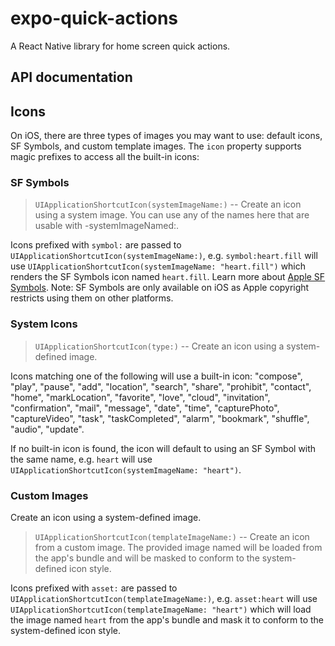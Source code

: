 # expo-quick-actions

A React Native library for home screen quick actions.

## API documentation

## Icons

On iOS, there are three types of images you may want to use: default icons, SF Symbols, and custom template images. The `icon` property supports magic prefixes to access all the built-in icons:

### SF Symbols

> `UIApplicationShortcutIcon(systemImageName:)` -- Create an icon using a system image. You can use any of the names here that are usable with -systemImageNamed:.

Icons prefixed with `symbol:` are passed to `UIApplicationShortcutIcon(systemImageName:)`, e.g. `symbol:heart.fill` will use `UIApplicationShortcutIcon(systemImageName: "heart.fill")` which renders the SF Symbols icon named `heart.fill`. Learn more about [Apple SF Symbols](https://developer.apple.com/design/human-interface-guidelines/sf-symbols/overview/). Note: SF Symbols are only available on iOS as Apple copyright restricts using them on other platforms.

### System Icons

> `UIApplicationShortcutIcon(type:)` -- Create an icon using a system-defined image.

Icons matching one of the following will use a built-in icon: "compose", "play", "pause", "add", "location", "search", "share", "prohibit", "contact", "home", "markLocation", "favorite", "love", "cloud", "invitation", "confirmation", "mail", "message", "date", "time", "capturePhoto", "captureVideo", "task", "taskCompleted", "alarm", "bookmark", "shuffle", "audio", "update".

If no built-in icon is found, the icon will default to using an SF Symbol with the same name, e.g. `heart` will use `UIApplicationShortcutIcon(systemImageName: "heart")`.

### Custom Images

Create an icon using a system-defined image.

> `UIApplicationShortcutIcon(templateImageName:)` -- Create an icon from a custom image. The provided image named will be loaded from the app's bundle and will be masked to conform to the system-defined icon style.

Icons prefixed with `asset:` are passed to `UIApplicationShortcutIcon(templateImageName:)`, e.g. `asset:heart` will use `UIApplicationShortcutIcon(templateImageName: "heart")` which will load the image named `heart` from the app's bundle and mask it to conform to the system-defined icon style.
